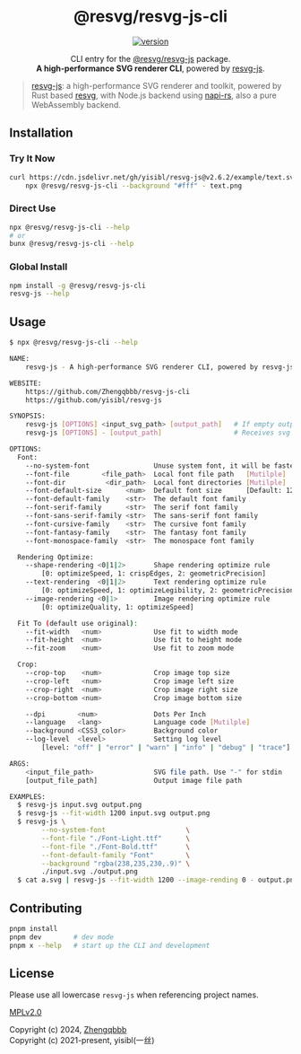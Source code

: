 <h1 align="center">@resvg/resvg-js-cli</h1>

<p align="center">
    <a href="https://www.npmjs.com/package/@resvg/resvg-js-cli">
        <img alt="version" src="https://img.shields.io/npm/v/@resvg/resvg-js-cli?color=212121&label=">
    </a>
</p>

<p align="center">
    CLI entry for the <a href="https://www.npmjs.com/package/@resvg/resvg-js">@resvg/resvg-js</a> package. <br><b>A high-performance SVG renderer CLI</b>, powered by <a href="https://github.com/yisibl/resvg-js">resvg-js</a>.
</p>

> [resvg-js](https://github.com/yisibl/resvg-js): a high-performance SVG renderer and toolkit, powered by Rust based [resvg](https://github.com/RazrFalcon/resvg/), with Node.js backend using [napi-rs](https://github.com/napi-rs/napi-rs), also a pure WebAssembly backend.

## Installation

### Try It Now

```sh
curl https://cdn.jsdelivr.net/gh/yisibl/resvg-js@v2.6.2/example/text.svg | \
    npx @resvg/resvg-js-cli --background "#fff" - text.png
```

### Direct Use

```sh
npx @resvg/resvg-js-cli --help
# or
bunx @resvg/resvg-js-cli --help
```

### Global Install

```sh
npm install -g @resvg/resvg-js-cli
resvg-js --help
```

## Usage

```sh
$ npx @resvg/resvg-js-cli --help

NAME:
    resvg-js - A high-performance SVG renderer CLI, powered by resvg-js and Rust based resvg and napi-rs

WEBSITE:
    https://github.com/Zhengqbbb/resvg-js-cli
    https://github.com/yisibl/resvg-js

SYNOPSIS:
    resvg-js [OPTIONS] <input_svg_path> [output_path]   # If empty output_path. The raw data of image to stdout
    resvg-js [OPTIONS] - [output_path]                  # Receives svg string from stdin

OPTIONS:
  Font:
    --no-system-font                Unuse system font, it will be faster
    --font-file        <file_path>  Local font file path   [Mutilple]
    --font-dir          <dir_path>  Local font directories [Mutilple]
    --font-default-size      <num>  Default font size      [Default: 12]
    --font-default-family    <str>  The default font family
    --font-serif-family      <str>  The serif font family
    --font-sans-serif-family <str>  The sans-serif font family
    --font-cursive-family    <str>  The cursive font family
    --font-fantasy-family    <str>  The fantasy font family
    --font-monospace-family  <str>  The monospace font family

  Rendering Optimize:
    --shape-rendering <0|1|2>       Shape rendering optimize rule
        [0: optimizeSpeed, 1: crispEdges, 2: geometricPrecision]
    --text-rendering  <0|1|2>       Text rendering optimize rule
        [0: optimizeSpeed, 1: optimizeLegibility, 2: geometricPrecision]
    --image-rendering <0|1>         Image rendering optimize rule
        [0: optimizeQuality, 1: optimizeSpeed]

  Fit To (default use original):
    --fit-width   <num>             Use fit to width mode
    --fit-height  <num>             Use fit to height mode
    --fit-zoom    <num>             Use fit to zoom mode

  Crop:
    --crop-top    <num>             Crop image top size
    --crop-left   <num>             Crop image left size
    --crop-right  <num>             Crop image right size
    --crop-bottom <num>             Crop image bottom size

    --dpi        <num>              Dots Per Inch
    --language   <lang>             Language code [Mutilple]
    --background <CSS3_color>       Background color
    --log-level  <level>            Setting log level
        [level: "off" | "error" | "warn" | "info" | "debug" | "trace"]

ARGS:
    <input_file_path>               SVG file path. Use "-" for stdin
    [output_file_path]              Output image file path

EXAMPLES:
  $ resvg-js input.svg output.png
  $ resvg-js --fit-width 1200 input.svg output.png
  $ resvg-js \
        --no-system-font                    \
        --font-file "./Font-Light.ttf"      \
        --font-file "./Font-Bold.ttf"       \
        --font-default-family "Font"        \
        --background "rgba(238,235,230,.9)" \
        ./input.svg ./output.png
  $ cat a.svg | resvg-js --fit-width 1200 --image-rending 0 - output.png
```

## Contributing

```sh
pnpm install
pnpm dev        # dev mode
pnpm x --help   # start up the CLI and development
```

## License

Please use all lowercase `resvg-js` when referencing project names.

[MPLv2.0](https://www.mozilla.org/en-US/MPL/)

Copyright (c) 2024, [Zhengqbbb](https://github.com/Zhengqbbb)<br>
Copyright (c) 2021-present, yisibl(一丝)
